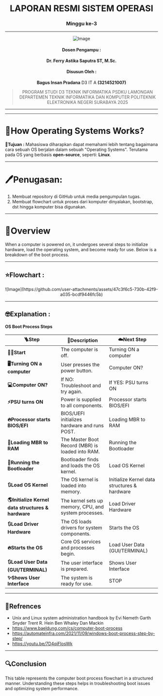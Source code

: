 <div align="center">

# LAPORAN RESMI SISTEM OPERASI
### Minggu ke-3

---

![Image](https://github.com/user-attachments/assets/3ad88b6e-7159-44a2-a004-c909b974a88c)

#### Dosen Pengampu :
**Dr. Ferry Astika Saputra ST, M.Sc.**

#### Disusun Oleh : 
**Bagus Insan Pradana** D3 IT A **(3214521007)**

> PROGRAM STUDI D3 TEKNIK INFORMATIKA PSDKU LAMONGAN
> DEPARTEMEN TEKNIK INFORMATIKA DAN KOMPUTER 
> POLITEKNIK ELEKTRONIKA NEGERI SURABAYA 
> 2025

---

</div>

---

# 📌How Operating Systems Works?

**📖Tujuan :** 
Mahasiswa diharapkan dapat memahami lebih tentang bagaimana cara sebuah OS berjalan dalam sebuah "Operating Systems". Terutama pada OS yang berbasis **open-source**, seperti: **Linux**.

---

# 🖊Penugasan:

1. Membuat repository di GitHub untuk media pengumpulan tugas.
2. Membuat flowchart untuk proses dari komputer dinyalakan, bootstrap, dst hingga komputer bisa digunakan.

---

# 🤔Overview 
When a computer is powered on, it undergoes several steps to initialize hardware, load the operating system, and become ready for use. Below is a breakdown of the boot process.

---

## ⭐Flowchart :

<div align="center">
![Image](https://github.com/user-attachments/assets/47c3f6c5-730b-42f9-a035-bcdf9446fc5b)
</div>

---

## 🤓Explanation :

#### OS Boot Process Steps

| 🪜Step | 💬Description | ☁️Next Step |
|------|------------|-----------|
| **🏃‍♂️Start** | The computer is off. | Turning ON a computer |
| **🖥️Turning ON a computer** | User presses the power button. | Computer ON? |
| **💻Computer ON?** | If NO: Troubleshoot and try again. | If YES: PSU turns ON |
| **⚡PSU turns ON** | Power is supplied to all components. | Processor starts BIOS/EFI |
| **🔥Processor starts BIOS/EFI** | BIOS/UEFI initializes hardware and runs POST. | Loading MBR to RAM |
| **🫙Loading MBR to RAM** | The Master Boot Record (MBR) is loaded into RAM. | Running the Bootloader |
| **🚗Running the Bootloader** | Bootloader finds and loads the OS kernel. | Load OS Kernel |
| **🔃Load OS Kernel** | The OS kernel is loaded into memory. | Initialize Kernel data structures & hardware |
| **🌎Initialize Kernel data structures & hardware** | The kernel sets up memory, CPU, and system processes. | Load Driver Hardware |
| **🔃Load Driver Hardware** | The OS loads drivers for system components. | Starts the OS |
| **🔥Starts the OS** | Core OS services and processes begin. | Load User Data (GUI/TERMINAL) |
| **🔃Load User Data (GUI/TERMINAL)** | The user interface is prepared. | Shows User Interface |
| **✨Shows User Interface** | The system is ready for use. | STOP |

---

## 📖Refrences
- Unix and Linux system administration handbook by Evi Nemeth Garth Snyder Trent R. Hein Ben Whaley Dan Mackin
- https://www.baeldung.com/cs/computer-boot-process
- https://automateinfra.com/2021/11/09/windows-boot-process-step-by-step/
- https://youtu.be/7D4qiFIosWk

---

## 🔍Conclusion
This table represents the computer boot process flowchart in a structured manner. Understanding these steps helps in troubleshooting boot issues and optimizing system performance.
